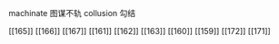 




machinate 图谋不轨
collusion 勾结

[[165]]
[[166]]
[[167]]
[[161]]
[[162]]
[[163]]
[[160]]
[[159]]
[[172]]
[[171]]